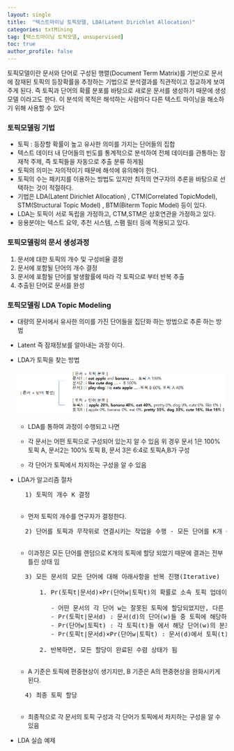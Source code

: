 ```yaml
---
layout: single
title:  "텍스트마이닝 토픽모델, LDA(Latent Dirichlet Allocation)"
categories: txtMining
tag: [텍스트마이닝 토픽모델, unsupervised]
toc: true
author_profile: false
---
```

토픽모델이란 문서와 단어로 구성된 행렬(Document Term Matrix)를 기반으로 문서에 잠재된 토픽의 등장확률을 추정하는 기법으로 분석결과를 직관적이고 정교하게 보여주게 된다.
즉 토픽과 단어의 확률 분포를 바탕으로 새로운 문서를 생성하기 때문에 생성모델 이라고도 한다.
이 분석의 목적은 해석하는 사람마다 다른 텍스트 마이닝을 해소하기 위해 사용할 수 있다

### 토픽모델링 기법

* 토픽 : 등장할 확률이 높고 유사한 의미를 가지는 단어들의 집합
* 텍스트 데이터 내 단어들의 빈도를 통계적으로 분석하여 전체 데이터를 관통하는 잠재적 주제, 즉 토픽들을 자동으로 추출 분류 하게됨
* 토픽의 의미는 자의적이기 때문에 해석에 유의해야 한다.
* 토픽의 수는 패키지를 이용하는 방법도 있지만 최적의 연구자의 추론을 바탕으로 선택하는 것이 적절하다.
* 기법은 LDA(Latent Dirichlet Allocation) , CTM(Correlated TopicModel), STM(Structural Topic Model) ,  BTM(Biterm Topic Model) 등이 있다.
* LDA는 토픽이 서로 독립을 가정하고, CTM,STM은 상호연관을 가정하고 있다.
* 응용분야는 텍스트 요약, 추천 시스템, 스팸 필터 등에 적용되고 있다.

### 토픽모델링의 문서 생성과정
1. 문서에 대한 토픽의 개수 및 구성비율 결정
2. 문서에 포함될 단어의 개수 결정
3. 문서에 포함될 단어를 발생활률에 따라 각 토픽으로 부터 반복 추출
4. 추출된 단어로 문서를 완성


### 토픽모델링 LDA Topic Modeling
* 대량의 문서에서 유사한 의미를 가진 단어들을 집단화 하는 방법으로 추론 하는 방법
* Latent 즉 잠재정보를 알아내는 과정 이다.
* LDA가 토픽을 찾는 방법
  
    <img src="../../images/2022-08-20-txtMining-topic/pic-1.png" />


    * LDA를 통하여 과정이 수행되고 나면 
  
    * 각 문서는 어떤 토픽으로 구성되어 있는지 알 수 있음
      위 경우 문서 1은 100% 토픽 A, 문서2는 100% 토픽 B, 문서 3은 6:4로 토픽A,B가 구성

    * 각 단어가 토픽에서 차지하는 구성을 알 수 있음

* LDA가 알고리즘 절차

    <pre>
    1) 토픽의 개수 K 결정
    </pre>

    - 먼저 토픽의 개수를 연구자가 결정한다.

    <pre>
    2) 단어를 토픽과 무작위로 연결시키는 작업을 수행 - 모든 단어를 K개 중 하나의 토픽으로 할당하게 됨
    </pre>
    - 이과정은 모든 단어를 랜덤으로 K개의 토픽에 할당 되었기 때문에 결과는 전부 틀린 상태 임

    <pre>
    3) 모든 문서의 모든 단어에 대해 아래사항을 반복 진행(Iterative)

        1. Pr(토픽t|문서d)×Pr(단어w|토픽t)의 확률로 소속 토픽 업데이트

           - 어떤 문서의 각 단어 w는 잘못된 토픽에 할당되었지만, 다른 단어들은 올바른 토픽에 할당된 상태라고 가정함.
           - Pr(토픽t|문서d) : 문서(d)의 단어(w)들 중 토픽에 해당하는 단어(w)들의 비율 -- A
           - Pr(단어w|토픽t) : 각 토픽(t)들 에서 해당 단어(w)의 분포 -- B
           - Pr(토픽t|문서d)×Pr(단어w|토픽t) : 문서(d)에서 토픽(t)가 단어(w) 생성 비율 -- C

        2. 반복하면, 모든 할당이 완료된 수렴 상태가 됨
    </pre>
    - A 기준은 토픽에 편중현상이 생기지만, B 기준은 A의 편중현상을 완화시키게 된다.

    <pre>
    4) 최종 토픽 할당
    </pre>    
    - 최종적으로 각 문서의 토픽 구성과 각 단어가 토픽에서 차지하는 구성을 알 수 있음

* LDA 실습 예제